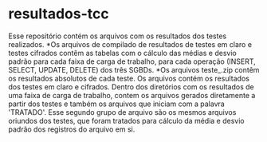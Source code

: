 # resultados-tcc
Esse repositório contém os arquivos com os resultados dos testes realizados. 
*Os arquivos de compilado de resultados de testes em claro e testes cifrados contêm as tabelas com o cálculo das médias e desvio padrão para cada faixa de carga de trabalho, 
para cada operação (INSERT, SELECT, UPDATE, DELETE) dos três SGBDs.
*Os arquivos teste_<nome do SGBD>.zip contêm os resultados absolutos de cada teste. 
Os arquivos contém os resultados dos testes em claro e cifrados. Dentro dos diretórios com os resultados de uma faixa de carga de trabalho, contem os arquivos gerados diretamente a partir dos testes
e também os arquivos que iniciam com a palavra 'TRATADO'. Esse segundo grupo de arquivo são os mesmos arquivos oriundos dos testes, que foram tratados para cálculo da média e desvio padrão dos registros do arquivo em si.


